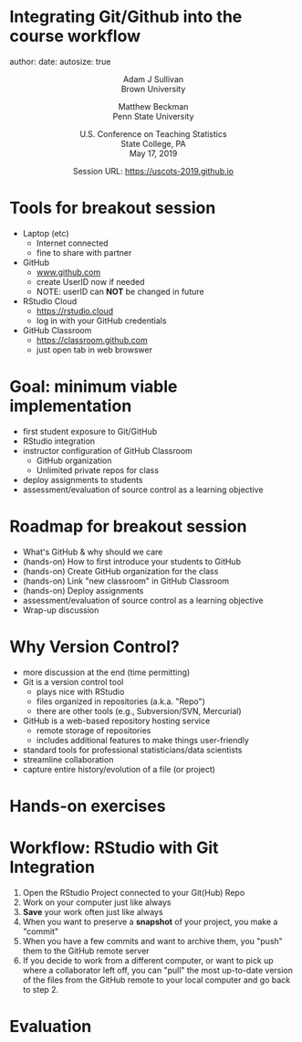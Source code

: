 Integrating Git/Github into the course workflow
========================================================
author: 
date: 
autosize: true

<center>

Adam J Sullivan <br> Brown University

Matthew Beckman <br> Penn State University

U.S. Conference on Teaching Statistics <br> State College, PA <br> May 17, 2019


Session URL: https://uscots-2019.github.io 

</center>


Tools for breakout session
========================================================

- Laptop (etc)
    - Internet connected
    - fine to share with partner  
- GitHub
    - www.github.com
    - create UserID now if needed
    - NOTE: userID can **NOT** be changed in future
- RStudio Cloud
    - https://rstudio.cloud 
    - log in with your GitHub credentials
- GitHub Classroom
    - https://classroom.github.com 
    - just open tab in web browswer



Goal: minimum viable implementation
========================================================

- first student exposure to Git/GitHub
- RStudio integration
- instructor configuration of GitHub Classroom
    - GitHub organization
    - Unlimited private repos for class
- deploy assignments to students
- assessment/evaluation of source control as a learning objective



Roadmap for breakout session
========================================================

- What's GitHub & why should we care
- (hands-on) How to first introduce your students to GitHub
- (hands-on) Create GitHub organization for the class
- (hands-on) Link "new classroom" in GitHub Classroom
- (hands-on) Deploy assignments
- assessment/evaluation of source control as a learning objective
- Wrap-up discussion


Why Version Control?
========================================================

- more discussion at the end (time permitting)
- Git is a version control tool
    - plays nice with RStudio
    - files organized in repositories (a.k.a. "Repo")
    - there are other tools (e.g., Subversion/SVN, Mercurial)
- GitHub is a web-based repository hosting service
    - remote storage of repositories
    - includes additional features to make things user-friendly
- standard tools for professional statisticians/data scientists
- streamline collaboration
- capture entire history/evolution of a file (or project)


Hands-on exercises
========================================================




Workflow: RStudio with Git Integration
========================================================

1. Open the RStudio Project connected to your Git(Hub) Repo
2. Work on your computer just like always
3. **Save** your work often just like always
4. When you want to preserve a **snapshot** of your project, you make a "commit"
5. When you have a few commits and want to archive them, you "push" them to the GitHub remote server
6. If you decide to work from a different computer, or want to pick up where a collaborator left off, you can "pull" the most up-to-date version of the files from the GitHub remote to your local computer and go back to step 2.



Evaluation
========================================================









